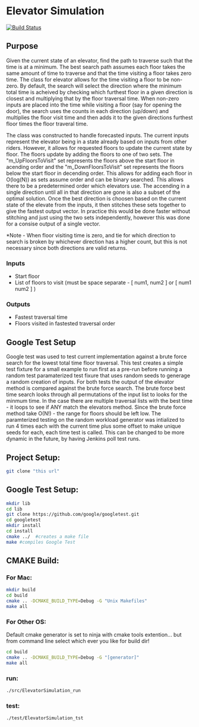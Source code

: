 
# Elevator Simulation

[![Build Status](https://travis-ci.org/joemccann/dillinger.svg?branch=master)](https://travis-ci.org/joemccann/dillinger)

## Purpose
Given the current state of an elevator, find the path to traverse such that the time is at a minimum. The best search path assumes each floor takes the same amount of time to traverse and that the time visiting a floor takes zero time. The class for elevator allows for the time visiting a floor to be non-zero. By default, the search will select the direction where the minimum total time is acheived by checking which furthest floor in a given direction is closest and multiplying that by the floor traversal time. When non-zero inputs are placed into the time while visiting a floor (say for opening the door), the search uses the counts in each direction (up/down) and multiplies the floor visit time and then adds it to the given directions furthest floor times the floor traveral time.

The class was constructed to handle forecasted inputs. The current inputs represent the elevator being in a state already based on inputs from other riders. However, it allows for requested floors to update the current state by floor. The floors update by adding the floors to one of two sets. The "m_UpFloorsToVisit" set represents the floors above the start floor in acending order and the "m_DownFloorsToVisit" set represents the floors below the start floor in decending order. This allows for adding each floor in O(log(N)) as sets assume order and can be binary searched. This allows there to be a predetermined order which elevators use. The accending in a single direction until all in that direction are gone is also a subset of the optimal solution. Once the best direction is choosen based on the current state of the elevate from the inputs, it then stitches these sets together to give the fastest output vector. In practice this would be done faster without stitching and just using the two sets independently, however this was done for a consise output of a single vector.

*Note - When floor visiting time is zero, and tie for which direction to search is broken by whichever direction has a higher count, but this is not necessary since both directions are valid returns.

### Inputs
- Start floor
- List of floors to visit (must be space separate - [ num1, num2 ] or [ num1 num2 ] )

### Outputs
- Fastest traversal time
- Floors visited in fastested traversal order

## Google Test Setup
Google test was used to test current implementation against a brute force search for the lowest total time floor traversal. This test creates a simple test fixture for a small example to run first as a pre-run before running a random test paramaterized test fixure that uses random seeds to generage a random creation of inputs. For both tests the output of the elevator method is compared against the brute force search. The brute force best time search looks through all permutations of the input list to looks for the minmum time. In the case there are multiple traversal lists with the best time - it loops to see if ANY match the elevators method. Since the brute force method take O(N!) - the range for floors should be left low. The paramterized testing on the random workload generator was intialized to run 4 times each with the current time plus some offset to make unique seeds for each, each time test is called. This can be changed to be more dynamic in the future, by having Jenkins poll test runs.

## Project Setup:
```sh
git clone "this url"

```

## Google Test Setup:
```sh
mkdir lib
cd lib
git clone https://github.com/google/googletest.git
cd googletest 
mkdir install 
cd install 
cmake ../  #creates a make file 
make #compiles Google Test
```

## CMAKE Build:

### For Mac: 
```sh
mkdir build
cd build
cmake .. -DCMAKE_BUILD_TYPE=Debug -G "Unix Makefiles"
make all
```

### For Other OS: 
Default cmake generator is set to ninja with cmake tools extention... but from command line select which ever you like for build dir!

```sh
cd build
cmake .. -DCMAKE_BUILD_TYPE=Debug -G "[generator]"
make all
```

### run:
```sh
./src/ElevatorSimulation_run
```
### test:
```sh
./test/ElevatorSimulation_tst
```



